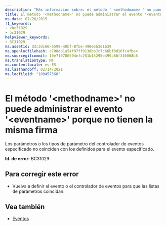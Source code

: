 ```yaml
---
description: "Más información sobre: el método ' <methodname> ' no puede controlar <eventname> el evento ' ' porque no tienen la misma firma"
title: El método '<methodname>' no puede administrar el evento '<eventname>' porque no tienen la misma firma
ms.date: 07/20/2015
f1_keywords:
- vbc31029
- bc31029
helpviewer_keywords:
- BC31029
ms.assetid: 33c3dc66-6599-40bf-8fbe-490e6b3e1b39
ms.openlocfilehash: c708db1a54f97ff9138bb7c7c66bf0d10fc4fba4
ms.sourcegitcommit: 10e719780594efc781b15295e499c66f316068b8
ms.translationtype: MT
ms.contentlocale: es-ES
ms.lasthandoff: 02/14/2021
ms.locfileid: "100457568"
---
```

# <a name="method-methodname-cannot-handle-event-eventname-because-they-do-not-have-the-same-signature"></a>El método '\<methodname>' no puede administrar el evento '\<eventname>' porque no tienen la misma firma

Los parámetros o los tipos de parámetro del controlador de eventos especificado no coinciden con los definidos para el evento especificado.  
  
 **Id. de error:** BC31029  
  
## <a name="to-correct-this-error"></a>Para corregir este error  
  
- Vuelva a definir el evento o el controlador de eventos para que las listas de parámetros coincidan.  
  
## <a name="see-also"></a>Vea también

- [Eventos](../programming-guide/language-features/events/index.md)
